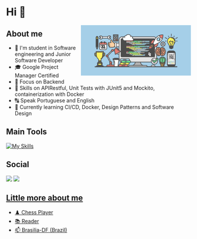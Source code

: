 
# Hi  👋 #

<img align="right" alt="Code Image" src="./top-images-for-readme-.png" width="300px"/>

## About me ##

- 📔 I'm student in Software engineering and Junior Software Developer
- 🎓 Google Project Manager Certified 
- 📌 Focus on Backend
- 🥷 Skills on APIRestful, Unit Tests with JUnit5 and Mockito, containerization with Docker
- 🔠 Speak Portuguese and English
- 🤔 Currently learning CI/CD, Docker, Design Patterns and Software Design

## Main Tools ##
[![My Skills](https://skillicons.dev/icons?i=java,spring,postgres,git,docker,linux,postman,python&theme=light)](https://skillicons.dev)

## Social ##
</div>
  <a href="gabrielsoacc@gmail.com"><img src="https://img.shields.io/badge/Gmail-D14836?style=for-the-badge&logo=gmail&logoColor=white" target="_blank"></a>
  <a href="https://www.linkedin.com/in/gabrielsoacc/"><img src="https://img.shields.io/badge/LinkedIn-0077B5?style=for-the-badge&logo=linkedin&logoColor=white" target="_blank"></>

  
## Little more about me ##

- ♟️ Chess Player
- 📚 Reader
- 📫  Brasilia-DF (Brazil)
